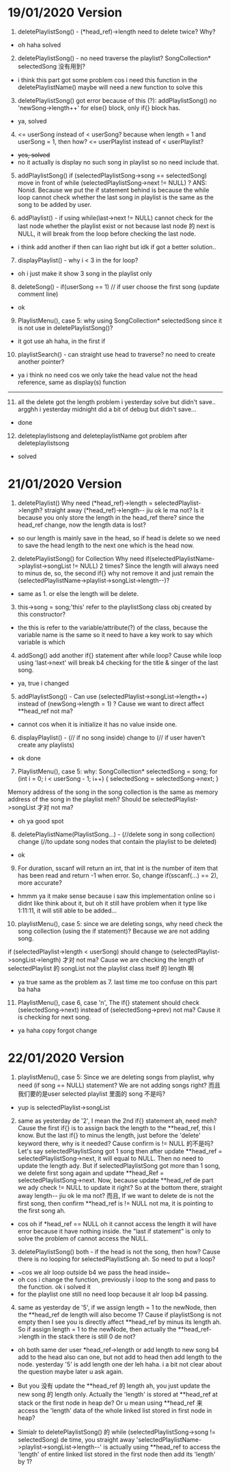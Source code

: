 # 19/01/2020 Version
1. deletePlaylistSong() - (*head_ref)->length need to delete twice? Why?

- oh haha solved

2. deletePlaylistSong() - no need traverse the playlist? SongCollection* selectedSong 没有用到?

- i think this part got some problem cos i need this function in the deletePlaylistName() maybe will need a new function to solve this

3. deletePlaylistSong() got error because of this (?):
   addPlaylistSong() no 'newSong->length++' for else{} block, only if{} block has.

- ya, solved
   
4. <= userSong instead of < userSong? because when length = 1 and userSong = 1, then how?
   <= userPlaylist instead of < userPlaylist?

- ~~yes, solved~~
- no it actually is display no such song in playlist so no need include that. 

5. addPlaylistSong() if (selectedPlaylistSong->song == selectedSong) move in front of while (selectedPlaylistSong->next != NULL) ? 
ANS: Nonid. Because we put the if statement behind is because the while loop cannot check whether the last song in playlist
     is the same as the song to be added by user.


6. addPlaylist() - if using while(last->next != NULL) cannot check for the last node whether the playlist exist or not because last node 的 next is NULL, 
   it will break from the loop before checking the last node.

- i think add another if then can liao right but idk if got a better solution..

7. displayPlaylist() - why i < 3 in the for loop?

- oh i just make it show 3 song in the playlist only

8. deleteSong() - if(userSong == 1) // if user choose the first song (update comment line)

- ok

9. PlaylistMenu(), case 5:
   why using SongCollection* selectedSong since it is not use in deletePlaylistSong()?

- it got use ah haha, in the first if

10. playlistSearch() - can straight use head to traverse? no need to create another pointer?

- ya i think no need cos we only take the head value not the head reference, same as display(s) function 

---

11. all the delete got the length problem i yesterday solve but didn't save..
argghh i yesterday midnight did a bit of debug but didn't save...

- done

12. deleteplaylistsong and deleteplaylistName got problem
after deleteplaylistsong 

- solved

# 21/01/2020 Version
1. deletePlaylist() 
Why need (*head_ref)->length = selectedPlaylist->length? straight away (*head_ref)->length-- jiu ok le ma not?
Is it because you only store the length in the head_ref there? since the head_ref change, now the length data is lost?

- so our length is mainly save in the head, so if head is delete so we need to save the head length to the next one which is the head now.

2. deletePlaylistSong() for Collection
Why need if(selectedPlaylistName->playlist->songList != NULL) 2 times? 
Since the length will always need to minus de, so, the second if{} why not remove it and just remain the (selectedPlaylistName->playlist->songList->length--)?

- same as 1. or else the length will be delete.

3. this->song = song;'this' refer to the playlistSong class obj created by this constructor?

- the this is refer to the variable/attribute(?) of the class, because the variable name is the same so it need to have a key work to say which variable is which

4. addSong()
add another if{} statement after while loop? Cause while loop using 'last->next' will break b4 checking for the title & singer of the last song. 

- ya, true i changed 

5. addPlaylistSong() - Can use (selectedPlaylist->songList->length++) instead of (newSong->length = 1) ? Cause we want to direct affect **head_ref not ma?

- cannot cos when it is initialize it has no value inside one.

6. displayPlaylist() - (// if no song inside) change to (// if user haven't create any playlists)

- ok done

7. PlaylistMenu(), case 5:
why: 
SongCollection* selectedSong = song;
                for (int i = 0; i < userSong - 1; i++)
                {
                    selectedSong = selectedSong->next;
                }

Memory address of the song in the song collection is the same as memory address of the song in the playlist meh? Should be selectedPlaylist->songList 才对 not ma?

- oh ya good spot

8. deletePlaylistName(PlaylistSong...) - (//delete song in song collection) change (//to update song nodes that contain the playlist to be deleted)

- ok

9. For duration, sscanf will return an int, that int is the number of item that has been read and return -1 when error. So, change if(sscanf(...) == 2), more accurate?

- hmmm ya it make sense because i saw this implementation online so i didnt like think about it, but oh it still have problem when it type like 1:11:11, it will still able to be added...

10. playlistMenu(), case 5:
since we are deleting songs, why need check the song collection (using the if statement)? Because we are not adding song.

if (selectedPlaylist->length < userSong) should change to (selectedPlaylist->songList->length) 才对 not ma?
Cause we are checking the length of selectedPlaylist 的 songList not the playlist class itself 的 length 啊

- ya true same as the problem as 7. last time me too confuse on this part ba haha

11. PlaylistMenu(), case 6, case 'n',
The if{} statement should check (selectedSong->next) instead of (selectedSong->prev) not ma? Cause it is checking for next song.  

- ya haha copy forgot change

# 22/01/2020 Version
1. playlistMenu(), case 5:
Since we are deleting songs from playlist, why need (if song == NULL) statement? We are not adding songs right? 而且我们要的是user selected playlist 里面的 song 不是吗?

- yup is selectedPlaylist->songList

2. same as yesterday de '2', I mean the 2nd if{} statement ah, need meh? Cause the first if{} is to assign back the length to the **head_ref, this I know. 
But the last if{} to minus the length, just before the 'delete' keyword there, why is it needed? Cause confirm is != NULL 的不是吗? Let's say selectedPlaylistSong got 1 song then after update **head_ref = selectedPlaylistSong->next, it will equal to NULL. Then no need to update the length ady. But if selectedPlaylistSong got more than 1 song, we delete first song again and update **head_Ref = selectedPlaylistSong->next. Now, because update **head_ref de part we ady check != NULL to update it right? So at the bottom there, straight away length-- jiu ok le ma not? 而且, If we want to delete de is not the first song, then confirm **head_ref is != NULL not ma, it is pointing to the first song ah.

- cos oh if *head_ref == NULL oh it cannot access the length it will have error because it have nothing inside. the "last if statement" is only to solve the problem of cannot access the NULL. 

3. deletePlaylistSong() both - if the head is not the song, then how? Cause there is no looping for selectedPlaylistSong ah. So need to put a loop?

- ~cos we alr loop outside b4 we pass the head inside~
- oh cos i change the function, previously i loop to the song and pass to the function. ok i solved it
- for the playlist one still no need loop because it alr loop b4 passing. 

4. same as yesterday de '5', if we assign length = 1 to the newNode, then the **head_ref de length will also become 1? Cause if playlistSong is not empty then I see you is directly affect **head_ref by minus its length ah. So if assign length = 1 to the newNode, then actually the **head_ref->length in the stack there is still 0 de not?

- oh both same der user *head_ref->length or add length to new song b4 add to the head also can one, but not add to head then add length to the node. yesterday '5' is add length one der leh haha. i a bit not clear about the question maybe later u ask again. 

- But you 没有 update the **head_ref 的 length ah, you just update the new song 的 length only. Actually the 'length' is stored at **head_ref at stack or the first node in heap de? Or u mean using **head_ref 来 access the 'length' data of the whole linked list stored in first node in heap?

- Simialr to deletePlaylistSong() 的 while (selectedPlaylistSong->song != selectedSong) de time, you straight away 'selectedPlaylistName->playlist->songList->length--' is actually using **head_ref to access the 'length' of entire linked list stored in the first node then add its 'length' by 1?

